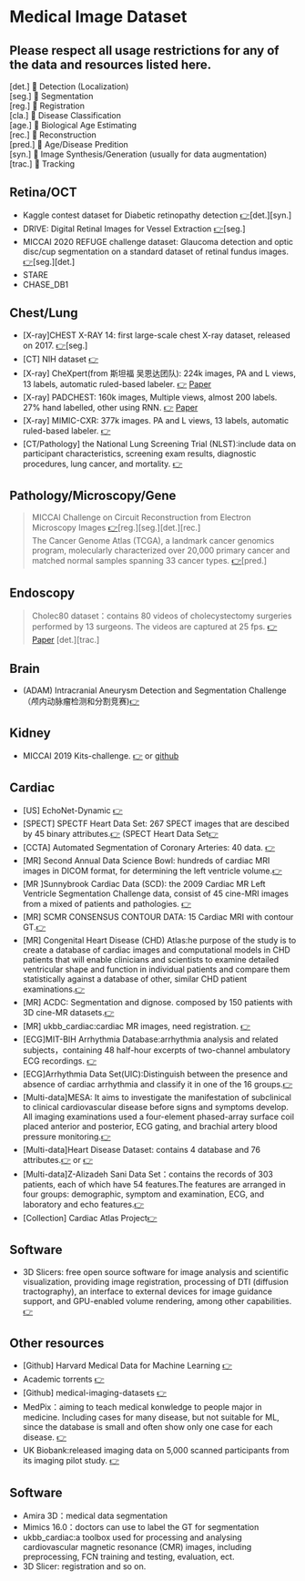 # Medical Image Dataset
Please respect all usage restrictions for any of the data and resources listed here.
-------------------------------------------------------------------------
[det.] 💨 Detection (Localization)  
[seg.] 💨 Segmentation  
[reg.] 💨 Registration  
[cla.] 💨 Disease Classification  
[age.] 💨 Biological Age Estimating  
[rec.] 💨 Reconstruction  
[pred.] 💨 Age/Disease Predition  
[syn.] 💨  Image Synthesis/Generation (usually for data augmentation)  
[trac.] 💨  Tracking
## Retina/OCT
* Kaggle contest dataset for Diabetic retinopathy detection [👉](https://www.kaggle.com/c/diabetic-retinopathy-detection)[det.][syn.]  
* DRIVE: Digital Retinal Images for Vessel Extraction [👉](https://drive.grand-challenge.org/)[seg.]  
* MICCAI 2020 REFUGE challenge dataset: Glaucoma detection and optic disc/cup segmentation on a standard dataset of retinal fundus images. [👉](https://refuge.grand-challenge.org/)[seg.][det.]  
* STARE
* CHASE_DB1

## Chest/Lung
* [X-ray]CHEST X-RAY 14: first large-scale chest X-ray dataset, released on 2017. [👉](https://nihcc.app.box.com/v/ChestXray-NIHCC)[seg.]
* [CT] NIH dataset [👉](https://www.nih.gov/news-events/news-releases/nih-clinical-center-releases-dataset-32000-ct-images)
* [X-ray] CheXpert(from 斯坦福 吴恩达团队): 224k images, PA and L views, 13 labels, automatic ruled-based labeler. [👉](https://stanfordmlgroup.github.io/projects/chexnext/) [Paper](https://arxiv.org/pdf/1901.07031.pdf)
* [X-ray] PADCHEST: 160k images, Multiple views, almost 200 labels. 27% hand labelled, other using RNN. [👉](https://bimcv.cipf.es/bimcv-projects/padchest/) [Paper](https://arxiv.org/pdf/1901.07441.pdf)
* [X-ray] MIMIC-CXR: 377k images. PA and L views, 13 labels, automatic ruled-based labeler. [👉](https://www.physionet.org/content/mimic-cxr/2.0.0/)
* [CT/Pathology] the National Lung Screening Trial (NLST):include data on participant characteristics, screening exam results, diagnostic procedures, lung cancer, and mortality.  [👉](https://cdas.cancer.gov/nlst/)

## Pathology/Microscopy/Gene
> MICCAI Challenge on Circuit Reconstruction from Electron Microscopy Images [👉](https://cremi.org/)[reg.][seg.][det.][rec.]  
> The Cancer Genome Atlas (TCGA), a landmark cancer genomics program, molecularly characterized over 20,000 primary cancer and matched normal samples spanning 33 cancer types. [👉](https://www.cancer.gov/about-nci/organization/ccg/research/structural-genomics/tcga)[pred.]

## Endoscopy
> Cholec80 dataset：contains 80 videos of cholecystectomy surgeries performed by 13 surgeons. The videos are captured at 25 fps. [👉](http://camma.u-strasbg.fr/datasets) [Paper](https://arxiv.org/pdf/1602.03012.pdf) [det.][trac.]

## Brain
* (ADAM) Intracranial Aneurysm Detection and Segmentation Challenge（颅内动脉瘤检测和分割竞赛)[👉](http://adam.isi.uu.nl/)

## Kidney
* MICCAI 2019 Kits-challenge. [👉](https://kits19.grand-challenge.org/) or [github](https://github.com/neheller/kits19)

## Cardiac
* [US] EchoNet-Dynamic [👉](https://echonet.github.io/dynamic/index.html)
* [SPECT] SPECTF Heart Data Set: 267 SPECT images that are descibed by 45 binary attributes.[👉](https://archive.ics.uci.edu/ml/datasets/SPECTF+Heart) (SPECT  Heart Data Set[👉](https://archive.ics.uci.edu/ml/datasets/SPECT+Heart)
* [CCTA] Automated Segmentation of Coronary Arteries: 40 data. [👉](https://asoca.grand-challenge.org/)
* [MR] Second Annual Data Science Bowl: hundreds of cardiac MRI images in DICOM format, for determining the left ventricle volume.[👉](https://www.kaggle.com/c/second-annual-data-science-bowl/data)
* [MR ]Sunnybrook Cardiac Data (SCD): the 2009 Cardiac MR Left Ventricle Segmentation Challenge data, consist of 45 cine-MRI images from a mixed of patients and pathologies. [👉](http://www.cardiacatlas.org/studies/sunnybrook-cardiac-data)
* [MR] SCMR CONSENSUS CONTOUR DATA: 15 Cardiac MRI with contour GT.[👉](http://www.cardiacatlas.org/studies/scmr-consensus-data/)
* [MR] Congenital Heart Disease (CHD) Atlas:he purpose of the study is to create a database of cardiac images and computational models in CHD patients that will enable clinicians and scientists to examine detailed ventricular shape and function in individual patients and compare them statistically against a database of other, similar CHD patient examinations.[👉](http://www.cardiacatlas.org/studies/chd-atlas/)
* [MR] ACDC: Segmentation and dignose. composed by 150 patients with 3D cine-MR datasets.[👉](https://acdc.creatis.insa-lyon.fr/description/index.html)
* [MR] ukbb_cardiac:cardiac MR images, need registration. [👉](https://github.com/baiwenjia/ukbb_cardiac)
* [ECG]MIT-BIH Arrhythmia Database:arrhythmia analysis and related subjects，containing 48 half-hour excerpts of two-channel ambulatory ECG recordings. [👉](https://physionet.org/content/mitdb/1.0.0/)
* [ECG]Arrhythmia Data Set(UIC):Distinguish between the presence and absence of cardiac arrhythmia and classify it in one of the 16 groups.[👉](https://archive.ics.uci.edu/ml/datasets/Arrhythmia)
* [Multi-data]MESA: It aims to investigate the manifestation of subclinical to clinical cardiovascular disease before signs and symptoms develop. All imaging examinations used a four-element phased-array surface coil placed anterior and posterior, ECG gating, and brachial artery blood pressure monitoring.[👉](http://www.cardiacatlas.org/studies/mesa/)
* [Multi-data]Heart Disease Dataset: contains 4 database and 76 attributes.[👉](https://www.kaggle.com/johnsmith88/heart-disease-dataset) or [👉](https://archive.ics.uci.edu/ml/datasets/Heart+Disease)
* [Multi-data]Z-Alizadeh Sani Data Set：contains the records of 303 patients, each of which have 54 features.The features are arranged in four groups: demographic, symptom and examination, ECG, and laboratory and echo features.[👉](https://archive.ics.uci.edu/ml/datasets/Z-Alizadeh+Sani)
* [Collection] Cardiac Atlas Project[👉](http://www.cardiacatlas.org/)

## Software
* 3D Slicers: free open source software for image analysis and scientific visualization, providing image registration, processing of DTI (diffusion tractography), an interface to external devices for image guidance support, and GPU-enabled volume rendering, among other capabilities. [👉](https://download.slicer.org/)

## Other resources
* [Github] Harvard Medical Data for Machine Learning [👉](https://github.com/beamandrew/medical-data)
* Academic torrents [👉](https://academictorrents.com/)
* [Github] medical-imaging-datasets [👉](https://github.com/sfikas/medical-imaging-datasets)
* MedPix：aiming to teach medical konwledge to people major in medicine. Including cases for many disease, but not suitable for ML, since the database is small and often show only one case for each disease. [👉](https://medpix.nlm.nih.gov/home)
* UK Biobank:released imaging data on 5,000 scanned participants from its imaging pilot study. [👉](https://www.ukbiobank.ac.uk/)

## Software
* Amira 3D：medical data segmentation
* Mimics 16.0：doctors can use to label the GT for segmentation
* ukbb_cardiac:a toolbox used for processing and analysing cardiovascular magnetic resonance (CMR) images, including preprocessing, FCN training and testing, evaluation, ect.
* 3D Slicer: registration and so on.
